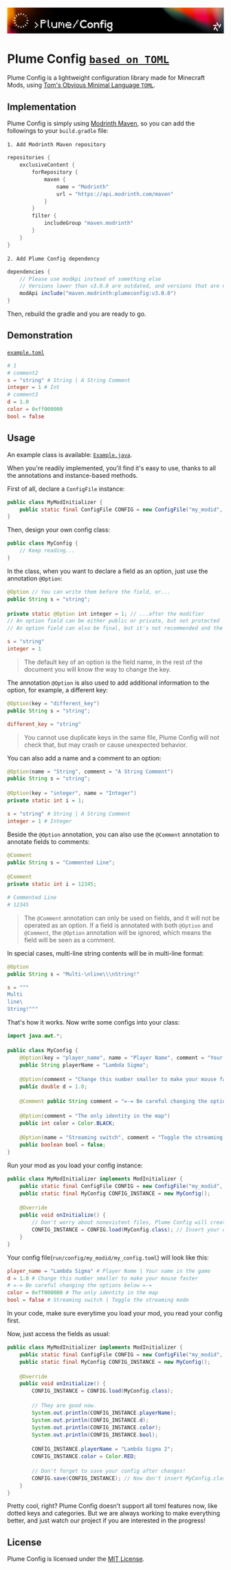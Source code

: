 ![Banner](artwork/banner.png)

# Plume Config [`based on TOML`](https://toml.io)

Plume Config is a lightweight configuration library made for Minecraft Mods, using [Tom's Obvious Minimal Language `TOML`](https://toml.io).

## Implementation

Plume Config is simply using [Modrinth Maven](https://docs.modrinth.com/docs/tutorials/maven/), so you can add the followings to your `build.gradle` file:

`1. Add Modrinth Maven repository`

```groovy
repositories {
    exclusiveContent {
        forRepository {
            maven {
                name = "Modrinth"
                url = "https://api.modrinth.com/maven"
            }
        }
        filter {
            includeGroup "maven.modrinth"
        }
    }
}
```

`2. Add Plume Config dependency`

```groovy
dependencies {
    // Please use modApi instead of something else
    // Versions lower than v3.0.0 are outdated, and versions that are not latest are not recommended
    modApi include("maven.modrinth:plumeconfig:v3.0.0")
}
```

Then, rebuild the gradle and you are ready to go.

## Demonstration

[`example.toml`](src/main/java/example/config/example.toml)

```toml
# 1
# comment2
s = "string" # String | A String Comment
integer = 1 # Int
# comment3
d = 1.0
color = 0xff000000
bool = false
```

## Usage

An example class is available: [`Example.java`](src/main/java/example/Example.java).

When you're readily implemented, you'll find it's easy to use, thanks to all the annotations and instance-based methods.

First of all, declare a `ConfigFile` instance:

```java
public class MyModInitializer {
    public static final ConfigFile CONFIG = new ConfigFile("my_modid", "my_config.toml"); // There are other constructors available, see javadoc for more
}
```

Then, design your own config class:

```java
public class MyConfig {
    // Keep reading...
}
```

In the class, when you want to declare a field as an option, just use the annotation `@Option`:

```java
@Option // You can write them before the field, or...
public String s = "string";

private static @Option int integer = 1; // ...after the modifier
// An option field can be either public or private, but not protected
// An option field can also be final, but it's not recommended and the value won't change
```

```toml
s = "string"
integer = 1
```

> The default key of an option is the field name, in the rest of the document you will know the way to change the key.

The annotation `@Option` is also used to add additional information to the option, for example, a different key:

```java
@Option(key = "different_key")
public String s = "string";
```

```toml
different_key = "string"
```

> You cannot use duplicate keys in the same file, Plume Config will not check that, but may crash or cause unexpected behavior.

You can also add a name and a comment to an option:

```java
@Option(name = "String", comment = "A String Comment")
public String s = "string";

@Option(key = "integer", name = "Integer")
private static int i = 1;
```

```toml
s = "string" # String | A String Comment
integer = 1 # Integer
```

Beside the `@Option` annotation, you can also use the `@Comment` annotation to annotate fields to comments:

```java
@Comment
public String s = "Commented Line";

@Comment
private static int i = 12345;
```

```toml
# Commented Line
# 12345
```

> The `@Comment` annotation can only be used on fields, and it will not be operated as an option.
> If a field is annotated with both `@Option` and `@Comment`, the `@Option` annotation will be ignored, which means the field will be seen as a comment.

In special cases, multi-line string contents will be in multi-line format:

```java
@Option
public String s = "Multi-\nline\\\nString!"
```

```toml
s = """
Multi
line\
String!"""
```

That's how it works. Now write some configs into your class:

```java
import java.awt.*;

public class MyConfig {
	@Option(key = "player_name", name = "Player Name", comment = "Your name in the game")
	public String playerName = "Lambda Sigma";

	@Option(comment = "Change this number smaller to make your mouse faster")
	public double d = 1.0;

	@Comment public String comment = "=-= Be careful changing the options below =-=";

	@Option(comment = "The only identity in the map")
	public int color = Color.BLACK;
	
	@Option(name = "Streaming switch", comment = "Toggle the streaming mode")
	public boolean bool = false;
}
```

Run your mod as you load your config instance:

```java
public class MyModInitializer implements ModInitializer {
    public static final ConfigFile CONFIG = new ConfigFile("my_modid", "my_config.toml");
    public static final MyConfig CONFIG_INSTANCE = new MyConfig();

    @Override
    public void onInitialize() {
        // Don't worry about nonexistent files, Plume Config will create them.
        CONFIG_INSTANCE = CONFIG.load(MyConfig.class); // Insert your config class to let Plume Config know what to load.
    }
}
```

Your config file(`run/config/my_modid/my_config.toml`) will look like this:

```toml
player_name = "Lambda Sigma" # Player Name | Your name in the game
d = 1.0 # Change this number smaller to make your mouse faster
# =-= Be careful changing the options below =-=
color = 0xff000000 # The only identity in the map
bool = false # Streaming switch | Toggle the streaming mode
```

In your code, make sure everytime you load your mod, you read your config first.

Now, just access the fields as usual:

```java
public class MyModInitializer implements ModInitializer {
    public static final ConfigFile CONFIG = new ConfigFile("my_modid", "my_config.toml");
    public static final MyConfig CONFIG_INSTANCE = new MyConfig();

    @Override
    public void onInitialize() {
        CONFIG_INSTANCE = CONFIG.load(MyConfig.class);
		
		// They are good now.
        System.out.println(CONFIG_INSTANCE.playerName);
        System.out.println(CONFIG_INSTANCE.d);
        System.out.println(CONFIG_INSTANCE.color);
        System.out.println(CONFIG_INSTANCE.bool);
		
		CONFIG_INSTANCE.playerName = "Lambda Sigma 2";
		CONFIG_INSTANCE.color = Color.RED;
		
		// Don't forget to save your config after changes!
        CONFIG.save(CONFIG_INSTANCE); // Now don't insert MyConfig.class, instead, use the config instance.
    }
}
```

Pretty cool, right? Plume Config doesn't support all toml features now, like dotted keys and categories. But we are always working to make everything better, and just watch our project if you are interested in the progress!

## License

Plume Config is licensed under the [MIT License](LICENSE).
